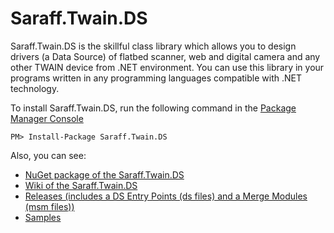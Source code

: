 # Saraff.Twain.DS
Saraff.Twain.DS is the skillful class library which allows you to design drivers (a Data Source) of flatbed scanner, web and digital camera and any other TWAIN device from .NET environment. You can use this library in your programs written in any programming languages compatible with .NET technology.

To install Saraff.Twain.DS, run the following command in the [Package Manager Console](https://docs.nuget.org/docs/start-here/using-the-package-manager-console)
```
PM> Install-Package Saraff.Twain.DS
```
Also, you can see: 
* [NuGet package of the Saraff.Twain.DS](https://www.nuget.org/packages/Saraff.Twain.DS/)
* [Wiki of the Saraff.Twain.DS](https://github.com/saraff-9EB1047A4BEB4cef8506B29BA325BD5A/Saraff.Twain.DS/wiki)
* [Releases (includes a DS Entry Points (ds files) and a Merge Modules (msm files))](https://github.com/saraff-9EB1047A4BEB4cef8506B29BA325BD5A/Saraff.Twain.DS/releases)
* [Samples](https://github.com/saraff-9EB1047A4BEB4cef8506B29BA325BD5A/Saraff.Twain.DS/wiki#samples)
